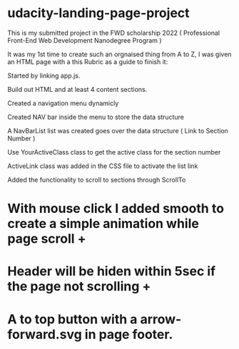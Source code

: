 # udacity-landing-page-project
This is my submitted project in the FWD scholarship 2022 ( Professional Front-End Web Development Nanodegree Program )

It was my 1st time to create such an orgnaised thing from A to Z, I was given an HTML page with a this Rubric as a guide to finish it:



Started by linking app.js.

Build out HTML and at least 4 content sections.

Created a navigation menu dynamicly

Created NAV bar inside the menu to store the data structure 

A NavBarList list was created goes over the data structure ( Link to Section Number )

Use YourActiveClass class to get the active class for the section number

ActiveLink class was added in the CSS file to activate the list link

Added the functionality to scroll to sections through ScrollTo

# With mouse click I added smooth to create a simple animation while page scroll +
# Header will be hiden within 5sec if the page not scrolling +
# A to top button with a arrow-forward.svg in page footer.